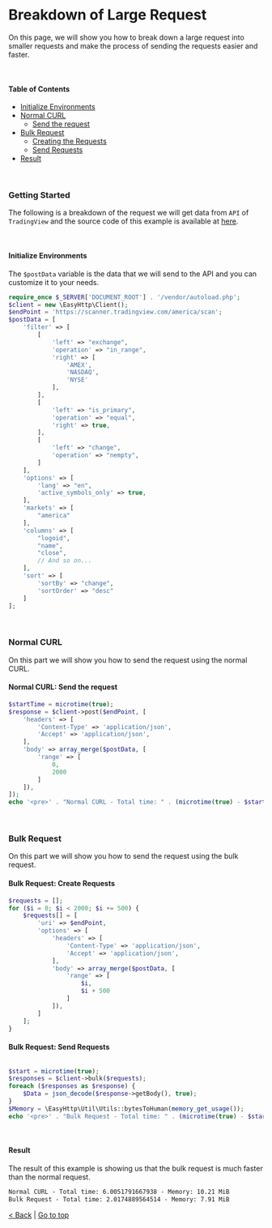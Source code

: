 # Breakdown of Large Request

On this page, we will show you how to break down a large request into smaller requests and make the process of sending the requests easier and faster.

<br/>

#### Table of Contents
- [Initialize Environments](#initialize-environments)
- [Normal CURL](#normal-curl)
    - [Send the request](#normal-curl-send-the-request)
- [Bulk Request](#bulk-request)
    - [Creating the Requests](#bulk-request-create-requests)
    - [Send Requests](#bulk-request-send-requests)
- [Result](#result)

<br/>

### Getting Started
The following is a breakdown of the request we will get data from `API` of `TradingView` and the source code of this example is available at [here](../examples/breakdown-large-request.php).

<br/>

#### Initialize Environments
The `$postData` variable is the data that we will send to the API and you can customize it to your needs.
```php
require_once $_SERVER['DOCUMENT_ROOT'] . '/vendor/autoload.php';
$client = new \EasyHttp\Client();
$endPoint = 'https://scanner.tradingview.com/america/scan';
$postData = [
    'filter' => [
        [
            'left' => "exchange",
            'operation' => "in_range",
            'right' => [
                'AMEX',
                'NASDAQ',
                'NYSE'
            ],
        ],
        [
            'left' => "is_primary",
            'operation' => "equal",
            'right' => true,
        ],
        [
            'left' => "change",
            'operation' => "nempty",
        ]
    ],
    'options' => [
        'lang' => "en",
        'active_symbols_only' => true,
    ],
    'markets' => [
        "america"
    ],
    'columns' => [
        "logoid",
        "name",
        "close",
        // And so on...
    ],
    'sort' => [
        'sortBy' => "change",
        'sortOrder' => "desc"
    ]
];
```

<br/>

### Normal CURL
On this part we will show you how to send the request using the normal CURL.

#### Normal CURL: Send the request
```php
$startTime = microtime(true);
$response = $client->post($endPoint, [
    'headers' => [
        'Content-Type' => 'application/json',
        'Accept' => 'application/json',
    ],
    'body' => array_merge($postData, [
        'range' => [
            0,
            2000
        ]
    ]),
]);
echo '<pre>' . "Normal CURL - Total time: " . (microtime(true) - $startTime) . " - Memory: $Memory" . '</pre>';
```

<br/>

### Bulk Request
On this part we will show you how to send the request using the bulk request.

#### Bulk Request: Create Requests
```php
$requests = [];
for ($i = 0; $i < 2000; $i += 500) {
    $requests[] = [
        'uri' => $endPoint,
        'options' => [
            'headers' => [
                'Content-Type' => 'application/json',
                'Accept' => 'application/json',
            ],
            'body' => array_merge($postData, [
                'range' => [
                    $i,
                    $i + 500
                ]
            ]),
        ]
    ];
}
```

#### Bulk Request: Send Requests
```php

$start = microtime(true);
$responses = $client->bulk($requests);
foreach ($responses as $response) {
    $Data = json_decode($response->getBody(), true);
}
$Memory = \EasyHttp\Util\Utils::bytesToHuman(memory_get_usage());
echo '<pre>' . "Bulk Request - Total time: " . (microtime(true) - $start) . " - Memory: $Memory" . '</pre>';
```

<br/>

#### Result
The result of this example is showing us that the bulk request is much faster than the normal request.
```txt
Normal CURL - Total time: 6.0051791667938 - Memory: 10.21 MiB
Bulk Request - Total time: 2.0174889564514 - Memory: 7.91 MiB
```

[< Back](../README.md#documentation) | [Go to top](#breakdown-of-large-request)